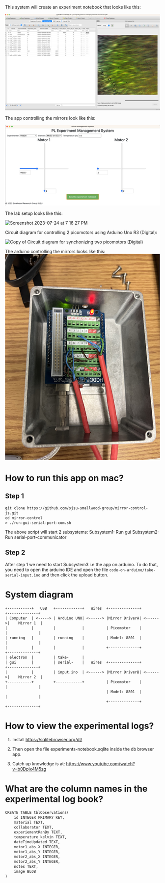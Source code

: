 This system will create an experiment notebook that looks like this:

![Screenshot of end goal](./docs/experiments-notebook-on-7-24-2023.png)

The app controlling the mirrors look like this:

![Screenshot of app](./docs/screenshot-of-app.png)

The lab setup looks like this:

<img width="920" alt="Screenshot 2023-07-24 at 7 16 27 PM" src="https://github.com/sjsu-smallwood-group/mirror-control/assets/121723290/bbcef07f-68bb-4049-a933-76ff2e0a2819">

Circuit diagram for controlling 2 picomotors using Arduino Uno R3 (Digital):

![Copy of Circuit diagram for synchonizing two picomotors (Digital)](https://github.com/sjsu-smallwood-group/mirror-control/assets/121723290/d7448798-93df-4d9a-9819-427505eec2f7)



The arduino controlling the mirrors looks like this:
![Picture of the arduino controlling the mirrors](./docs/arduino-controlling-the-mirrors.jpg)

# How to run this app on mac?

## Step 1

```
git clone https://github.com/sjsu-smallwood-group/mirror-control-js.git
cd mirror-control
> ./run-gui-serial-port-com.sh
```

The above script will start 2 subsystems:
Subsystem1: Run gui
Subsystem2: Run serial-port-communicator

## Step 2

After step 1 we need to start Subsystem3 i.e the app on arduino. To do that, you need to open the arduino IDE and open the file `code-on-arduino/take-serial-input.ino` and then click the upload button.

# System diagram

```
+-----------+   USB   +------------+   Wires  +--------------+         +--------------+
| Computer  | <-----> | Arduino UNO| <------> |Mirror DriverA| <------>|    Mirror 1  |
|           |         |            |          | Picomotor    |         |              |
| running   |         | running    |          | Model: 8801  |         |              |
|           |         |            |          +--------------+         +--------------+
| electron  |         | take-      |
| gui       |         | serial-    |   Wires  +--------------+         +--------------+
|           |         | input.ino  | <------> |Mirror DriverB| <------>|    Mirror 2  |
+-----------+         +------------+          | Picomotor    |         |              |
                                              | Model: 8801  |         |              |
                                              +--------------+         +--------------+
```

# How to view the experimental logs?

1. Install https://sqlitebrowser.org/dl/

2. Then open the file experiments-notebook.sqlite inside the db browser app.

3. Catch up knowledge is at: https://www.youtube.com/watch?v=b0Dplx4M5zg

# What are the column names in the experimental log book?

```
CREATE TABLE tblObservations(
    id INTEGER PRIMARY KEY,
    material TEXT,
    collaborator TEXT,
    experiementRanBy TEXT,
    temperature_kelvin TEXT,
    dateTimeUpdated TEXT,
    motor1_abs_X INTEGER,
    motor1_abs_Y INTEGER,
    motor2_abs_X INTEGER,
    motor2_abs_Y INTEGER,
    notes TEXT,
    image BLOB
)
```
